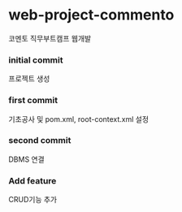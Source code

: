 # web-project-commento
코멘토 직무부트캠프 웹개발
### initial commit
프로젝트 생성
### first commit
기초공사 및 pom.xml, root-context.xml 설정
### second commit
DBMS 연결
### Add feature
CRUD기능 추가
